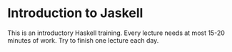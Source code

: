 # Introduction to Jaskell

This is an introductory Haskell training.  Every lecture needs at most 15-20
minutes of work.  Try to finish one lecture each day.
